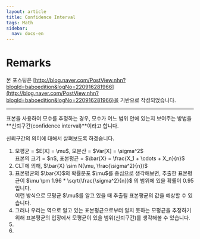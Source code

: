 ```yaml
---
layout: article
title: Confidence Interval
tags: Math
sidebar:
  nav: docs-en
---
```


# Remarks
본 포스팅은 [http://blog.naver.com/PostView.nhn?blogId=baboedition&logNo=220916281966](http://blog.naver.com/PostView.nhn?blogId=baboedition&logNo=220916281966)을 기반으로 작성되었습니다.

<!--more-->

---

표본을 사용하여 모수를 추정하는 경우, 모수가 어느 범위 안에 있는지 보여주는 방법을 **신뢰구간(confidence interval)**이라고 합니다. <br>

신뢰구간의 의미에 대해서 살펴보도록 하겠습니다. <br>

<ol>
<li>
모평균 = $E[X] = \mu$, 모분산 = $Var[X] = \sigma^2$ <br>
표본의 크기 = $n$, 표본평균 = $\bar{X} = \frac{X_1 + \cdots + X_n}{n}$ <br>
</li>

<li>
CLT에 의해, $\bar{X} \sim N(\mu, \frac{\sigma^2}{n})$ <br>
</li>

<li>
표본평균의 $\bar{X}$의 확률분포 $\mu$를 중심으로 생각해보면, 추출한 표본평균이 $\mu \pm 1.96 * \sqrt{\frac{\sigma^2}{n}}$ 의 범위에 있을 확률이 0.95 입니다. <br>
이런 방식으로 모평균 $\mu$를 알고 있을 때 추출될 표본평균의 값을 예상할 수 있습니다. <br>
</li>

<li>
그러나 우리는 역으로 알고 있는 표본평균으로부터 알지 못하는 모평균을 추정하기 위해 표본평균의 입장에서 모평균이 있을 범위(신뢰구간)를 생각해볼 수 있습니다. <br>

</li>

<li>

</li>

<li>

</li>
</ol>
